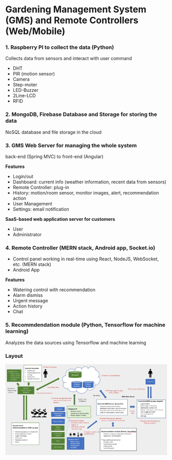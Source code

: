 # Gardening Management System (GMS) and Remote Controllers (Web/Mobile)
### 1. Raspberry PI to collect the data (Python)
Collects data  from sensors and interact with user command 
- DHT
- PIR (motion sensor)
- Camera
- Step-moter
- LED-Buzzer
- 2Line-LCD
- RFID

### 2. MongoDB, Firebase Database and Storage for storing the data
NoSQL database and file storage in the cloud

### 3. GMS Web Server for managing the whole system
back-end (Spring MVC) to front-end (Angular)

**Features**
- Login/out
- Dashboard: current info (weather information, recent data from sensors)
- Remote Controller: plug-in
- History: motion/room sensor, monitor images, alert, recommendation action
- User Management
- Settings: email notification

**SaaS-based web application server for customers**
- User
- Administrator

### 4. Remote Controller (MERN stack, Android app, Socket.io)
- Control panel working in real-time using React, NodeJS, WebSocket, etc. (MERN stack)
- Android App

**Features**
- Watering control with recommendation
- Alarm dismiss
- Urgent message
- Action history
- Chat

### 5. Recommdendation module (Python, Tensorflow for machine learning)
Analyzes the data sources using Tensorflow and machine learning



### Layout
![](https://github.com/danask/GMS/blob/master/Frontend/src/assets/img/gms_architecture_v2.PNG)


